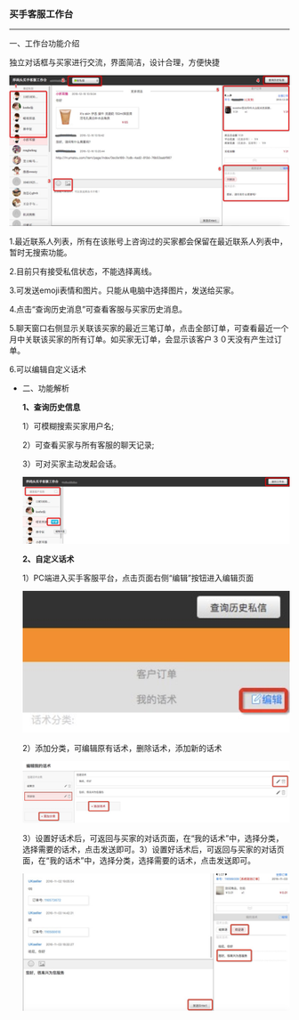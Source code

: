 ### 买手客服工作台
---

一、工作台功能介绍

独立对话框与买家进行交流，界面简洁，设计合理，方便快捷

![](/system-setting/images/subaccount_1.jpg)

1.最近联系人列表，所有在该账号上咨询过的买家都会保留在最近联系人列表中，暂时无搜索功能。

2.目前只有接受私信状态，不能选择离线。

3.可发送emoji表情和图片。只能从电脑中选择图片，发送给买家。

4.点击“查询历史消息”可查看客服与买家历史消息。

5.聊天窗口右侧显示关联该买家的最近三笔订单，点击全部订单，可查看最近一个月中关联该买家的所有订单。如买家无订单，会显示该客户３０天没有产生过订单。

6.可以编辑自定义话术

* 二、功能解析

  **1、查询历史信息**

  1）可模糊搜索买家用户名;

  2）可查看买家与所有客服的聊天记录;

  3）可对买家主动发起会话。

  ![](/system-setting/images/subaccount_2.jpg)

  **2、自定义话术**

  1）PC端进入买手客服平台，点击页面右侧“编辑”按钮进入编辑页面

  ![](/system-setting/images/subaccount_3.png)

  2）添加分类，可编辑原有话术，删除话术，添加新的话术

  ![](/system-setting/images/subaccount_4.png)

  3）设置好话术后，可返回与买家的对话页面，在“我的话术”中，选择分类，选择需要的话术，点击发送即可。3）设置好话术后，可返回与买家的对话页面，在“我的话术”中，选择分类，选择需要的话术，点击发送即可。

  ![](/system-setting/images/subaccount_5.png)


